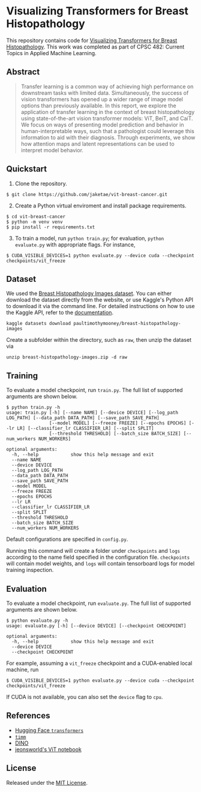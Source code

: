 # Visualizing Transformers for Breast Histopathology

This repository contains code for [Visualizing Transformers for Breast Histopathology](https://drive.google.com/file/d/17HaJxCmchwcg4xLCqWnTUcLywWJlF4tj/view?usp=sharing). This work was completed as part of CPSC 482: Current Topics in Applied Machine Learning. 

## Abstract

> Transfer learning is a common way of achieving high performance on downstream tasks with limited data. Simultaneously, the success of vision transformers has opened up a wider range of image model options than previously available. In this report, we explore the application of transfer learning in the context of breast histopathology using state-of-the-art vision transformer models: ViT, BeiT, and CaiT. We focus on ways of presenting model prediction and behavior in human-interpretable ways, such that a pathologist could leverage this information to aid with their diagnosis. Through experiments, we show how attention maps and latent representations can be used to interpret model behavior.

## Quickstart

1. Clone the repository.

```
$ git clone https://github.com/jaketae/vit-breast-cancer.git
```

2. Create a Python virtual enviroment and install package requirements.

```
$ cd vit-breast-cancer
$ python -m venv venv
$ pip install -r requirements.txt
```

3. To train a model, run `python train.py`; for evaluation, `python evaluate.py` with appropriate flags. For instance, 

```
$ CUDA_VISIBLE_DEVICES=1 python evaluate.py --device cuda --checkpoint checkpoints/vit_freeze
```

## Dataset

We used the [Breast Histopathology Images dataset](https://www.kaggle.com/paultimothymooney/breast-histopathology-images). You can either download the dataset directly from the website, or use Kaggle's Python API to download it via the command line. For detailed instructions on how to use the Kaggle API, refer to the [documentation](https://www.kaggle.com/docs/api).

```
kaggle datasets download paultimothymooney/breast-histopathology-images
```

Create a subfolder within the directory, such as `raw`, then unzip the dataset via

```
unzip breast-histopathology-images.zip -d raw
```

## Training

To evaluate a model checkpoint, run `train.py`. The full list of supported arguments are shown below.


```
$ python train.py -h
usage: train.py [-h] [--name NAME] [--device DEVICE] [--log_path LOG_PATH] [--data_path DATA_PATH] [--save_path SAVE_PATH]
                [--model MODEL] [--freeze FREEZE] [--epochs EPOCHS] [--lr LR] [--classifier_lr CLASSIFIER_LR] [--split SPLIT]
                [--threshold THRESHOLD] [--batch_size BATCH_SIZE] [--num_workers NUM_WORKERS]

optional arguments:
  -h, --help            show this help message and exit
  --name NAME
  --device DEVICE
  --log_path LOG_PATH
  --data_path DATA_PATH
  --save_path SAVE_PATH
  --model MODEL
  --freeze FREEZE
  --epochs EPOCHS
  --lr LR
  --classifier_lr CLASSIFIER_LR
  --split SPLIT
  --threshold THRESHOLD
  --batch_size BATCH_SIZE
  --num_workers NUM_WORKERS
```

Default configurations are specified in `config.py`.

Running this command will create a folder under `checkpoints` and `logs` according to the name field specified in the configuration file. `checkpoints` will contain model weights, and `logs` will contain tensorboard logs for model training inspection.

## Evaluation

To evaluate a model checkpoint, run `evaluate.py`. The full list of supported arguments are shown below.

```
$ python evaluate.py -h
usage: evaluate.py [-h] [--device DEVICE] [--checkpoint CHECKPOINT]

optional arguments:
  -h, --help            show this help message and exit
  --device DEVICE
  --checkpoint CHECKPOINT
```

For example, assuming a `vit_freeze` checkpoint and a CUDA-enabled local machine, run

```
$ CUDA_VISIBLE_DEVICES=1 python evaluate.py --device cuda --checkpoint checkpoints/vit_freeze
```

If CUDA is not available, you can also set the `device` flag to `cpu`.

## References

- [Hugging Face `transformers`](https://github.com/huggingface/transformers)
- [`timm`](https://github.com/rwightman/pytorch-image-models)
- [DINO](https://github.com/facebookresearch/dino)
- [jeonsworld's ViT notebook](https://github.com/jeonsworld/ViT-pytorch/blob/main/visualize_attention_map.ipynb)


## License

Released under the [MIT License](LICENSE).